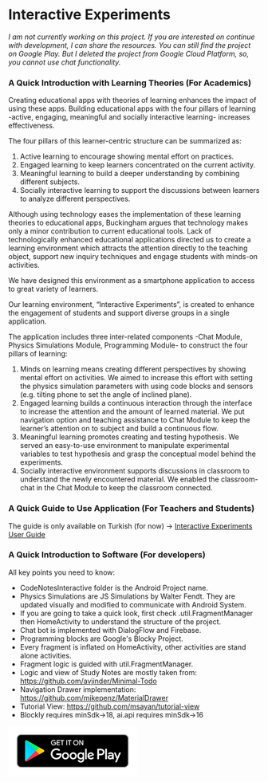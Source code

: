 # Interactive Experiments

_I am not currently working on this project. If you are interested on continue with development, I can share the resources. You can still find the project on Google Play. But I deleted the project from Google Cloud Platform, so, you cannot use chat functionality._

### A Quick Introduction with Learning Theories (For Academics)

Creating educational apps with theories of learning enhances the impact of using these apps. Building educational apps with the four pillars of learning -active, engaging, meaningful and socially interactive learning- increases effectiveness. 

The four pillars of this learner-centric structure can be summarized as: 

1. Active learning to encourage showing mental effort on practices. 
2. Engaged learning to keep learners concentrated on the current activity. 
3. Meaningful learning to build a deeper understanding by combining different subjects. 
4. Socially interactive learning to support the discussions between learners to analyze different perspectives.

Although using technology eases the implementation of these learning theories to educational apps, Buckingham argues that technology makes only a minor contribution to current educational tools. Lack of technologically enhanced educational applications directed us to create a learning environment which attracts the attention directly to the teaching object, support new inquiry techniques and engage students with minds-on activities. 

We have designed this environment as a smartphone application to access to great variety of learners. 

Our learning environment, “Interactive Experiments”, is created to enhance the engagement of students and support diverse groups in a single application. 

The application includes three inter-related components -Chat Module, Physics Simulations Module, Programming Module- to construct the four pillars of learning: 

1. Minds on learning means creating different perspectives by showing mental effort on activities. We aimed to increase this effort with setting the physics simulation parameters with using code blocks and sensors (e.g. tilting phone to set the angle of inclined plane). 
2. Engaged learning builds a continuous interaction through the interface to increase the attention and the amount of learned material. We put navigation option and teaching assistance to Chat Module to keep the learner’s attention on to subject and build a continuous flow. 
3. Meaningful learning promotes creating and testing hypothesis. We served an easy-to-use environment to manipulate experimental variables to test hypothesis and grasp the conceptual model behind the experiments. 
4. Socially interactive environment supports discussions in classroom to understand the newly encountered material. We enabled the classroom-chat in the Chat Module to keep the classroom connected.

### A Quick Guide to Use Application (For Teachers and Students)

The guide is only available on Turkish (for now) -> [Interactive Experiments User Guide](./docs/InteractiveExperimentsKilavuz.pdf)


### A Quick Introduction to Software (For developers)

All key points you need to know:

- CodeNotesInteractive folder is the Android Project name. 
- Physics Simulations are JS Simulations by Walter Fendt. They are updated visually and modified to communicate with Android System.
- If you are going to take a quick look, first check .util.FragmentManager then HomeActivity to understand the structure of the project.
- Chat bot is implemented with DialogFlow and Firebase.
- Programming blocks are Google's Blocky Project.
- Every fragment is inflated on HomeActivity, other activities are stand alone activities.
- Fragment logic is guided with util.FragmentManager.
- Logic and view of Study Notes are mostly taken from: https://github.com/avjinder/Minimal-Todo
- Navigation Drawer implementation: https://github.com/mikepenz/MaterialDrawer
- Tutorial View: https://github.com/msayan/tutorial-view
- Blockly requires minSdk->18, ai.api requires minSdk->16


[![Get Interactive Experiments](./docs/images/play_banner.png)](https://play.google.com/store/apps/details?id=alpay.com.interactiveexperiments)






